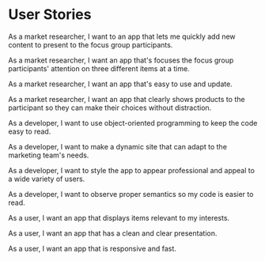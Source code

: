 # User Stories


As a market researcher, I want to an app that lets me quickly add new content to present to the focus group participants.

As a market researcher, I want an app that's focuses the focus group participants' attention on three different items at a time.

As a market researcher, I want an app that's easy to use and update.

As a market researcher, I want an app that clearly shows products to the participant so they can make their choices without distraction.


As a developer, I want to use object-oriented programming to keep the code easy to read.

As a developer, I want to make a dynamic site that can adapt to the marketing team's needs.

As a developer, I want to style the app to appear professional and appeal to a wide variety of users.

As a developer, I want to observe proper semantics so my code is easier to read.


As a user, I want an app that displays items relevant to my interests.

As a user, I want an app that has a clean and clear presentation.

As a user, I want an app that is responsive and fast.
